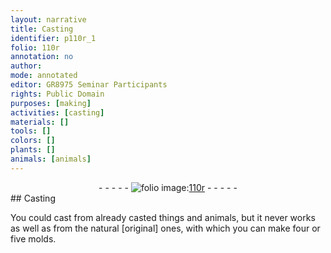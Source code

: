 ```yaml
---
layout: narrative
title: Casting
identifier: p110r_1
folio: 110r
annotation: no
author:
mode: annotated
editor: GR8975 Seminar Participants
rights: Public Domain
purposes: [making]
activities: [casting]
materials: []
tools: []
colors: []
plants: []
animals: [animals]
---
```


 <div class="folio" align="center">- - - - - <a href="http://gallica.bnf.fr/ark:/12148/btv1b10500001g/f225.image" target="_blank"><img src="https://cu-mkp.github.io/GR8975-edition/assets/photo-icon.png" alt="folio image: " style="display:inline-block; margin-bottom:-3px;"/>110r</a> - - - - - </div>  <span class="activity"></span> 
## Casting

 
You could cast from already casted things and <span class="animal">animals</span>, but it never works as well as from the natural [original] ones, with which you can make four or five molds.
 
